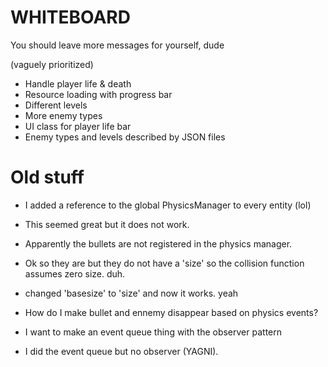 # WHITEBOARD
You should leave more messages for yourself, dude

(vaguely prioritized)

+ Handle player life & death
+ Resource loading with progress bar
+ Different levels
+ More enemy types
+ UI class for player life bar
+ Enemy types and levels described by JSON files


# Old stuff
+ I added a reference to the global PhysicsManager to every entity (lol)
+ This seemed great but it does not work.
+ Apparently the bullets are not registered in the physics manager.
+ Ok so they are but they do not have a 'size' so the collision function assumes zero size. duh.
+ changed 'basesize' to 'size' and now it works. yeah

+ How do I make bullet and ennemy disappear based on physics events?
+ I want to make an event queue thing with the observer pattern
+ I did the event queue but no observer (YAGNI).
